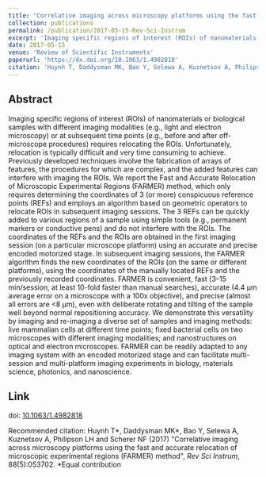 ```yaml
---
title: "Correlative imaging across microscopy platforms using the fast and accurate relocation of microscopic experimental regions (FARMER) method"
collection: publications
permalink: /publication/2017-05-15-Rev-Sci-Instrum
excerpt: 'Imaging specific regions of interest (ROIs) of nanomaterials or biological samples with different imaging modalities (e.g., light and electron microscopy) or at subsequent time points (e.g., before and after off-microscope procedures) requires relocating the ROIs. Unfortunately, relocation is typically difficult and very time consuming to achieve. We report the Fast and Accurate Relocation of Microscopic Experimental Regions (FARMER) method, which only requires determining the coordinates of 3 (or more) conspicuous reference points (REFs) and employs an algorithm based on geometric operators to relocate ROIs in subsequent imaging sessions.'
date: 2017-05-15
venue: 'Review of Scientific Instruments'
paperurl: 'https://dx.doi.org/10.1063/1.4982818'
citation: 'Huynh T, Daddysman MK, Bao Y, Selewa A, Kuznetsov A, Philipson LH and Scherer NF (2017) &quot;Correlative imaging across microscopy platforms using the fast and accurate relocation of microscopic experimental regions (FARMER) method&quot;, <i>Rev Sci Instrum</i>, 88(5):053702.'
---
```


## Abstract
Imaging specific regions of interest (ROIs) of nanomaterials or biological samples with different imaging modalities (e.g., light and electron microscopy) or at subsequent time points (e.g., before and after off-microscope procedures) requires relocating the ROIs. Unfortunately, relocation is typically difficult and very time consuming to achieve. Previously developed techniques involve the fabrication of arrays of features, the procedures for which are complex, and the added features can interfere with imaging the ROIs. We report the Fast and Accurate Relocation of Microscopic Experimental Regions (FARMER) method, which only requires determining the coordinates of 3 (or more) conspicuous reference points (REFs) and employs an algorithm based on geometric operators to relocate ROIs in subsequent imaging sessions. The 3 REFs can be quickly added to various regions of a sample using simple tools (e.g., permanent markers or conductive pens) and do not interfere with the ROIs. The coordinates of the REFs and the ROIs are obtained in the first imaging session (on a particular microscope platform) using an accurate and precise encoded motorized stage. In subsequent imaging sessions, the FARMER algorithm finds the new coordinates of the ROIs (on the same or different platforms), using the coordinates of the manually located REFs and the previously recorded coordinates. FARMER is convenient, fast (3–15 min/session, at least 10-fold faster than manual searches), accurate (4.4 μm average error on a microscope with a 100x objective), and precise (almost all errors are <8 μm), even with deliberate rotating and tilting of the sample well beyond normal repositioning accuracy. We demonstrate this versatility by imaging and re-imaging a diverse set of samples and imaging methods: live mammalian cells at different time points; fixed bacterial cells on two microscopes with different imaging modalities; and nanostructures on optical and electron microscopes. FARMER can be readily adapted to any imaging system with an encoded motorized stage and can facilitate multi-session and multi-platform imaging experiments in biology, materials science, photonics, and nanoscience.

## Link
doi: [10.1063/1.4982818](https://dx.doi.org/10.1063/1.4982818)    

Recommended citation: Huynh T\*, Daddysman MK\*, Bao Y, Selewa A, Kuznetsov A, Philipson LH and Scherer NF (2017) "Correlative imaging across microscopy platforms using the fast and accurate relocation of microscopic experimental regions (FARMER) method", <i>Rev Sci Instrum</i>, 88(5):053702.
\*Equal contribution
